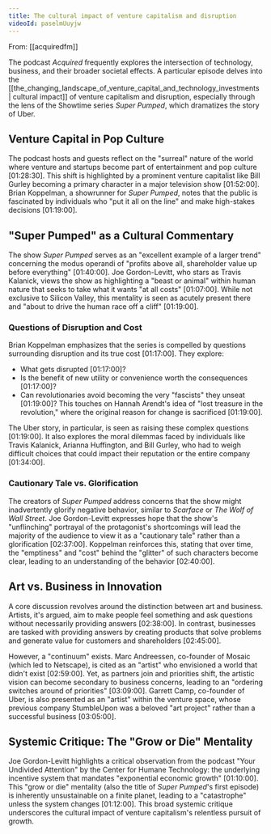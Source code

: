 ```yaml
---
title: The cultural impact of venture capitalism and disruption
videoId: paselmUuyjw
---
```


From: [[acquiredfm]] <br/> 

The podcast *Acquired* frequently explores the intersection of technology, business, and their broader societal effects. A particular episode delves into the [[the_changing_landscape_of_venture_capital_and_technology_investments | cultural impact]] of venture capitalism and disruption, especially through the lens of the Showtime series *Super Pumped*, which dramatizes the story of Uber.

## Venture Capital in Pop Culture
The podcast hosts and guests reflect on the "surreal" nature of the world where venture and startups become part of entertainment and pop culture <a class="yt-timestamp" data-t="01:28:30">[01:28:30]</a>. This shift is highlighted by a prominent venture capitalist like Bill Gurley becoming a primary character in a major television show <a class="yt-timestamp" data-t="01:52:00">[01:52:00]</a>. Brian Koppelman, a showrunner for *Super Pumped*, notes that the public is fascinated by individuals who "put it all on the line" and make high-stakes decisions <a class="yt-timestamp" data-t="01:19:00">[01:19:00]</a>.

## "Super Pumped" as a Cultural Commentary
The show *Super Pumped* serves as an "excellent example of a larger trend" concerning the modus operandi of "profits above all, shareholder value up before everything" <a class="yt-timestamp" data-t="01:40:00">[01:40:00]</a>. Joe Gordon-Levitt, who stars as Travis Kalanick, views the show as highlighting a "beast or animal" within human nature that seeks to take what it wants "at all costs" <a class="yt-timestamp" data-t="01:07:00">[01:07:00]</a>. While not exclusive to Silicon Valley, this mentality is seen as acutely present there and "about to drive the human race off a cliff" <a class="yt-timestamp" data-t="01:19:00">[01:19:00]</a>.

### Questions of Disruption and Cost
Brian Koppelman emphasizes that the series is compelled by questions surrounding disruption and its true cost <a class="yt-timestamp" data-t="01:17:00">[01:17:00]</a>. They explore:
*   What gets disrupted <a class="yt-timestamp" data-t="01:17:00">[01:17:00]</a>?
*   Is the benefit of new utility or convenience worth the consequences <a class="yt-timestamp" data-t="01:17:00">[01:17:00]</a>?
*   Can revolutionaries avoid becoming the very "fascists" they unseat <a class="yt-timestamp" data-t="01:19:00">[01:19:00]</a>? This touches on Hannah Arendt's idea of "lost treasure in the revolution," where the original reason for change is sacrificed <a class="yt-timestamp" data-t="01:19:00">[01:19:00]</a>.

The Uber story, in particular, is seen as raising these complex questions <a class="yt-timestamp" data-t="01:19:00">[01:19:00]</a>. It also explores the moral dilemmas faced by individuals like Travis Kalanick, Arianna Huffington, and Bill Gurley, who had to weigh difficult choices that could impact their reputation or the entire company <a class="yt-timestamp" data-t="01:34:00">[01:34:00]</a>.

### Cautionary Tale vs. Glorification
The creators of *Super Pumped* address concerns that the show might inadvertently glorify negative behavior, similar to *Scarface* or *The Wolf of Wall Street*. Joe Gordon-Levitt expresses hope that the show's "unflinching" portrayal of the protagonist's shortcomings will lead the majority of the audience to view it as a "cautionary tale" rather than a glorification <a class="yt-timestamp" data-t="02:37:00">[02:37:00]</a>. Koppelman reinforces this, stating that over time, the "emptiness" and "cost" behind the "glitter" of such characters become clear, leading to an understanding of the behavior <a class="yt-timestamp" data-t="02:40:00">[02:40:00]</a>.

## Art vs. Business in Innovation
A core discussion revolves around the distinction between art and business. Artists, it's argued, aim to make people feel something and ask questions without necessarily providing answers <a class="yt-timestamp" data-t="02:38:00">[02:38:00]</a>. In contrast, businesses are tasked with providing answers by creating products that solve problems and generate value for customers and shareholders <a class="yt-timestamp" data-t="02:45:00">[02:45:00]</a>.

However, a "continuum" exists. Marc Andreessen, co-founder of Mosaic (which led to Netscape), is cited as an "artist" who envisioned a world that didn't exist <a class="yt-timestamp" data-t="02:59:00">[02:59:00]</a>. Yet, as partners join and priorities shift, the artistic vision can become secondary to business concerns, leading to an "ordering switches around of priorities" <a class="yt-timestamp" data-t="03:09:00">[03:09:00]</a>. Garrett Camp, co-founder of Uber, is also presented as an "artist" within the venture space, whose previous company StumbleUpon was a beloved "art project" rather than a successful business <a class="yt-timestamp" data-t="03:05:00">[03:05:00]</a>.

## Systemic Critique: The "Grow or Die" Mentality
Joe Gordon-Levitt highlights a critical observation from the podcast "Your Undivided Attention" by the Center for Humane Technology: the underlying incentive system that mandates "exponential economic growth" <a class="yt-timestamp" data-t="01:10:00">[01:10:00]</a>. This "grow or die" mentality (also the title of *Super Pumped*'s first episode) is inherently unsustainable on a finite planet, leading to a "catastrophe" unless the system changes <a class="yt-timestamp" data-t="01:12:00">[01:12:00]</a>. This broad systemic critique underscores the cultural impact of venture capitalism's relentless pursuit of growth.